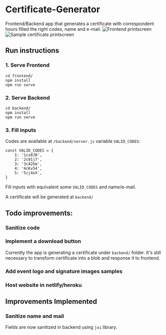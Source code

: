 # Certificate-Generator
Frontend/Backend app that generates a certificate with correspondent hours filled the right codes, name and e-mail.
![Frontend printscreen](https://i.imgur.com/MLbmVde.png)
![Sample certificate printscreen](https://i.imgur.com/40kZJWl.png)
## Run instructions
### 1. Serve Frontend
```
cd frontend/
npm install
npm run serve
```

### 2. Serve Backend
```
cd backend/
npm install
npm run serve
```

### 3. Fill inputs
Codes are available at `/backend/server.js` variable `VALID_CODES`:
```
const VALID_CODES = {
    1: '1cx8J0',
    2: '2c91j7',
    3: '3c42km',
    4: '4cKv54',
    5: '5cj4xX',
}
```
Fill inputs with equivalent some `VALID_CODES` and name/e-mail.

A certificate will be generated at `backend/`

## Todo improvements:
### Sanitize code 
### Implement a download button
Currently the app is generating a certificate under `backend/` folder. It's still necessary to transform certificate into a blob and response it to frontend. 

### Add event logo and signature images samples

### Host website in netlify/heroku

## Improvements Implemented
### Sanitize name and mail
Fields are now sanitized in backend using `joi` library. 
